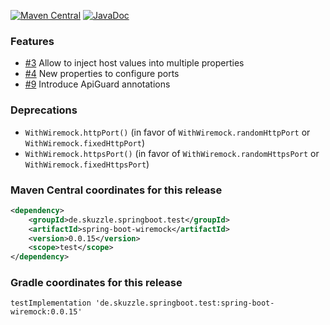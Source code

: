 [![Maven Central](https://img.shields.io/static/v1?label=MavenCentral&message=0.0.15&color=blue)](https://search.maven.org/artifact/de.skuzzle.springboot.test/spring-boot-wiremock/0.0.15/jar) [![JavaDoc](https://img.shields.io/static/v1?label=JavaDoc&message=0.0.15&color=orange)](http://www.javadoc.io/doc/de.skuzzle.springboot.test/spring-boot-wiremock/0.0.15)

### Features
* [#3](https://github.com/skuzzle/spring-boot-wiremock/issues/3) Allow to inject host values into multiple properties
* [#4](https://github.com/skuzzle/spring-boot-wiremock/issues/4) New properties to configure ports
* [#9](https://github.com/skuzzle/spring-boot-wiremock/issues/9) Introduce ApiGuard annotations

### Deprecations
* `WithWiremock.httpPort()` (in favor of `WithWiremock.randomHttpPort` or `WithWiremock.fixedHttpPort`)
* `WithWiremock.httpsPort()` (in favor of `WithWiremock.randomHttpsPort` or `WithWiremock.fixedHttpsPort`)

### Maven Central coordinates for this release

```xml
<dependency>
    <groupId>de.skuzzle.springboot.test</groupId>
    <artifactId>spring-boot-wiremock</artifactId>
    <version>0.0.15</version>
    <scope>test</scope>
</dependency>
```

### Gradle coordinates for this release

```
testImplementation 'de.skuzzle.springboot.test:spring-boot-wiremock:0.0.15'
```